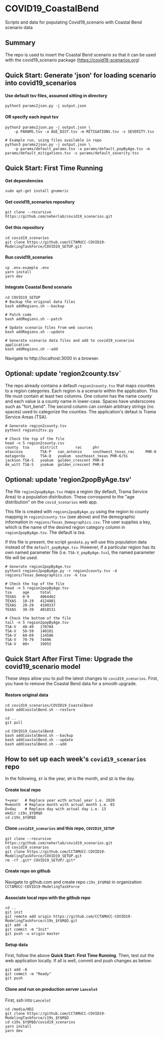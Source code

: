 # COVID19_CoastalBend
Scripts and data for populating Covid19_scenario with Coastal Bend scenario data

## Summary

The repo is used to insert the Coastal Bend scenario so that it can be used with the covid19_scenario package (https://covid19-scenarios.org)

## Quick Start: Generate 'json' for loading scenario into covid19_scenarios

#### Use default tsv files, assumed sitting in directory

	python3 params2json.py -j output.json

#### OR specify each input tsv 
	python3 params2json.py -j output.json \
		-p PARAMS.tsv -a AGE_DIST.tsv -m MITIGATIONS.tsv -s SEVERITY.tsv

	# Example run, using files available in repo
	python3 params2json.py -j output.json \
		-p params/default_params.tsv -a params/default_popByAge.tsv -m params/default_mitigations.tsv -s params/default_severity.tsv

## Quick Start: First Time Running

#### Get dependencies

	sudo apt-get install gnumeric

#### Get covid19_scenarios repository

	git clone --recursive https://github.com/neherlab/covid19_scenarios.git

#### Get this repository
	
	cd covid19_scenarios
	git clone https://github.com/CCTAMUCC-COVID19-ModelingTaskForce/COVID19_SETUP.git

#### Run covid19_scenarios

	cp .env.example .env
	yarn install
	yarn dev
	
#### Integrate Coastal Bend scenario
	cd COVID19_SETUP
	# Backup the original data files
	bash addRegions.sh --backup

	# Patch code
	bash addRegions.sh --patch
	
	# Update scenario files from web sources
	bash addRegions.sh --update
	
	# Generate scenario data files and add to covid19_scenarios application
	bash addRegions.sh --add

Navigate to http://localhost:3000 in a browser. 

## Optional: update 'region2county.tsv`

The repo already contains a default `region2county.tsv` that maps counties to a region categories. Each region is a scenario within the application.
This file must contain at least two columns. One column has the name _county_ and each value is a county name in lower-case. Spaces have underscores such as "fort_bend". The second column can contain arbitrary strings (no spaces) used to categorize the counties. The application's defaut is Trama Service Areas (TSA). 

	# Generate region2county.tsv
	python3 regions2tsv.py

	# Check the top of the file
	head -n 5 region2county.csv
	county  tsa     district        rac     phr
	atascosa        TSA-P   san_antonio     southwest_texas_rac     PHR-8
	matagorda       TSA-Q   yoakum  southeast_texas PHR-6/5s
	jackson TSA-S   yoakum  golden_crescent PHR-8
	de_witt TSA-S   yoakum  golden_crescent PHR-8

## Optional: update 'region2popByAge.tsv'

The file `region2popByAge.tsv` maps a region (by default, Trama Service Area) to a population distribution. 
These corrospond to the "age distribution" on the `covid_scenarios` web app. 

This file is created with `regions2popByAge.py` using the region to county mapping in `region2county.tsv` (see above) 
and the demographic information in `regions/Texas_Demographics.csv`. 
The user supplies a key, which is the name of the desired region category column in `region2popByAge.tsv`. The default is _tsa_. 

If this file is present, the script `gendata.py` will use this population data instead of the `default_popByAge.tsv`. 
However, if a particular region has its own named parameter file (i.e. `TSA-V_popByAge.tsv`), the named parameter file will be used. 

	# Generate region2popByAge.tsv
	python3 regions2popByAge.py -r region2county.tsv -d regions/Texas_Demographics.csv -k tsa

	# Check the top of the file 
	head -n 5 region2popByAge.tsv
	tsa     age     total
	TEXAS   0-9     4064462
	TEXAS   10-19   4124801
	TEXAS   20-29   4199337
	TEXAS   30-39  	4018531

	# Check the bottom of the file
	tail -n 5 region2popByAge.tsv
	TSA-V   40-49   170704
	TSA-V   50-59   140101
	TSA-V   60-69   114586
	TSA-V   70-79   74496
	TSA-V   80+     39955

## Quick Start After First Time: Upgrade the covid19_scenario model

These steps allow you to pull the latest changes to `covid19_scenarios`. 
First, you have to remove the Coastal Bend data for a smooth upgrade.

#### Restore original data

	cd covid19_scenarios/COVID19_CoastalBend
	bash addCoastalBend.sh --restore

	cd ..
	git pull

	cd COVID19_CoastalBend
	bash addCoastalBend.sh --backup
	bash addCoastalBend.sh --update
	bash addCoastalBend.sh --add

## How to set up each week's `covid19_scenarios` repo
In the following, `$Y` is the year, `$M` is the month, and `$D` is the day.

#### Create local repo
	Y=year   # Replace year with actual year i.e. 2020
	M=month  # Replace month with actual month i.e. 03
	D=day    # Replace day with actual day i.e. 13
	mkdir c19s_$Y$M$D
	cd c19s_$Y$M$D

#### Clone `covid19_scenarios` and this repo, `COVID19_SETUP`
	
	git clone --recursive https://github.com/neherlab/covid19_scenarios.git
	cd covid19_scenarios
	git clone https://github.com/CCTAMUCC-COVID19-ModelingTaskForce/COVID19_SETUP.git
	rm -rf .git* COVID19_SETUP/.git*
	
#### Create repo on github

Navigate to github.com and create repo `c19s_$Y$M$D` in organization `CCTAMUCC-COVID19-ModelingTaskForce`

#### Associate local repo with the github repo
	
	cd ..
	git init
	git remote add origin https://github.com/CCTAMUCC-COVID19-ModelingTaskForce/c19s_$Y$M$D.git
	git add -A
	git commit -m "Init"
	git push -u origin master
	
#### Setup data	

First, follow the above **Quick Start: First Time Running**. 
Then, test out the web application locally.
If all is well, commit and push changes as below:

	git add -A
	git commit -m "Ready"
	git push
	
#### Clone and run on production server `Lancelot`

First, ssh into `Lancelot`

	cd /media/HD2
	git clone https://github.com/CCTAMUCC-COVID19-ModelingTaskForce/c19s_$Y$M$D
	cd c19s_$Y$M$D/covid19_scenarios
	yarn install
	yarn dev
